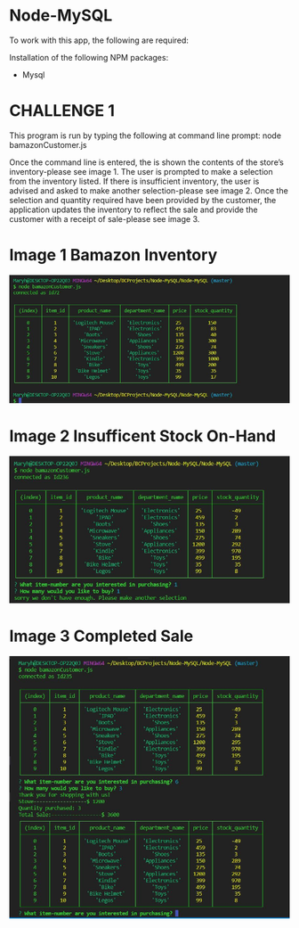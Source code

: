 # Node-MySQL

To work with this app, the following are required:


Installation of the following NPM packages:
* Mysql


# CHALLENGE 1

This program is run by typing the following at command line prompt:
node bamazonCustomer.js  

Once the command line is entered, the is shown the contents of the store’s inventory-please see image 1.
The user is prompted to make a selection from the inventory listed. If there is insufficient inventory, the user is advised and asked to make another selection-please see image 2.
Once the selection and quantity required have been provided by the customer, the application updates the inventory to reflect the sale and provide the customer with a receipt of sale-please see image 3.


# Image 1 Bamazon Inventory
![Bamazon Inventory](./images/inventory.jpg)




# Image 2 Insufficent Stock On-Hand
![Item not available](./images/tryAgain.jpg)



# Image 3 Completed Sale
![Completed Sale](./images/completedSale.jpg)
